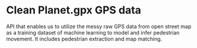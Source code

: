 # Clean Planet.gpx GPS data


API that enables us to utilize the messy raw GPS data from open street map as a training dataset of machine learning to model and infer pedestrian movement. It includes pedestrian extraction and map matching.


